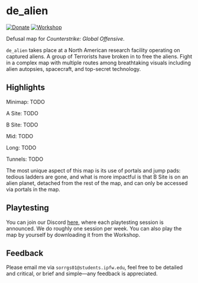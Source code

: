 # de_alien

[![Donate](https://img.shields.io/badge/Donate-PayPal-green.svg)](https://paypal.me/GageSorrell/1) [![Workshop](https://img.shields.io/badge/Workshop-Not%20Yet%20uploaded-red.svg)](https://github.com/GageSorrell/de_alien/)

Defusal map for *Counterstrike: Global Offensive*.

`de_alien` takes place at a North American research facility operating on captured aliens.  A group of Terrorists have broken in to free the aliens.  Fight in a complex map with multiple routes among breathtaking visuals including alien autopsies, spacecraft, and top-secret technology.

## Highlights

Minimap:
TODO

A Site:
TODO

B Site:
TODO

Mid:
TODO

Long:
TODO

Tunnels:
TODO

The most unique aspect of this map is its use of portals and jump pads: tedious ladders are gone, and what is more impactful is that B Site is on an alien planet, detached from the rest of the map, and can only be accessed via portals in the map.

## Playtesting

You can join our Discord [here](https://discord.gg/6kYWkTU), where each playtesting session is announced.  We do roughly one session per week.  You can also play the map by yourself by downloading it from the Workshop.

## Feedback

Please email me via `sorrgs01@students.ipfw.edu`, feel free to be detailed and critical, or brief and simple—any feedback is appreciated.
